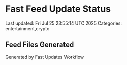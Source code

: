 # Fast Feed Update Status
Last updated: Fri Jul 25 23:55:14 UTC 2025
Categories: entertainment,crypto

## Feed Files Generated

Generated by Fast Updates Workflow
